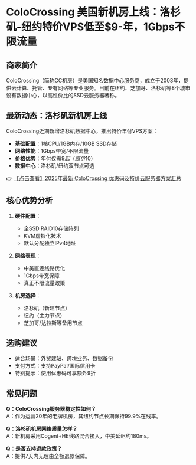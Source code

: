 # ColoCrossing 美国新机房上线：洛杉矶-纽约特价VPS低至$9-年，1Gbps不限流量

## 商家简介

ColoCrossing（简称CC机房）是美国知名数据中心服务商，成立于2003年，提供云计算、托管、专有网络等专业服务。目前在纽约、芝加哥、洛杉矶等8个城市设有数据中心，以高性价比的SSD云服务器著称。

## 最新动态：洛杉矶新机房上线

ColoCrossing近期新增洛杉矶数据中心，推出特价年付VPS方案：

- **基础配置**：1核CPU/1GB内存/10GB SSD存储
- **网络性能**：1Gbps带宽/不限流量
- **价格优势**：年付仅需$9起（原价$10）
- **数据中心**：洛杉矶/纽约双节点可选

👉 [【点击查看】2025年最新 ColoCrossing 优惠码及特价云服务器方案汇总](https://bit.ly/ColoCrossing)

## 核心优势分析

1. **硬件配置**：
   - 全SSD RAID10存储阵列
   - KVM虚拟化技术
   - 默认分配独立IPv4地址

2. **网络表现**：
   - 中美直连线路优化
   - 1Gbps带宽保障
   - 真正不限流量政策

3. **机房选择**：
   - 洛杉矶（新建节点）
   - 纽约（主力节点）
   - 芝加哥/达拉斯等备用节点

## 选购建议

- 适合场景：外贸建站、跨境业务、数据备份
- 支付方式：支持PayPal/国际信用卡
- 特别提示：使用优惠码可享额外9折

## 常见问题

**Q：ColoCrossing服务器稳定性如何？**  
A：作为运营20年的老牌机房，其纽约节点长期保持99.9%在线率。

**Q：洛杉矶机房网络质量怎样？**  
A：新机房采用Cogent+HE线路混合接入，中美延迟约180ms。

**Q：是否支持退款政策？**  
A：提供7天内无理由全额退款保障。